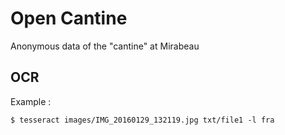 # Open Cantine

Anonymous data of the "cantine" at Mirabeau


## OCR

Example :


    $ tesseract images/IMG_20160129_132119.jpg txt/file1 -l fra
